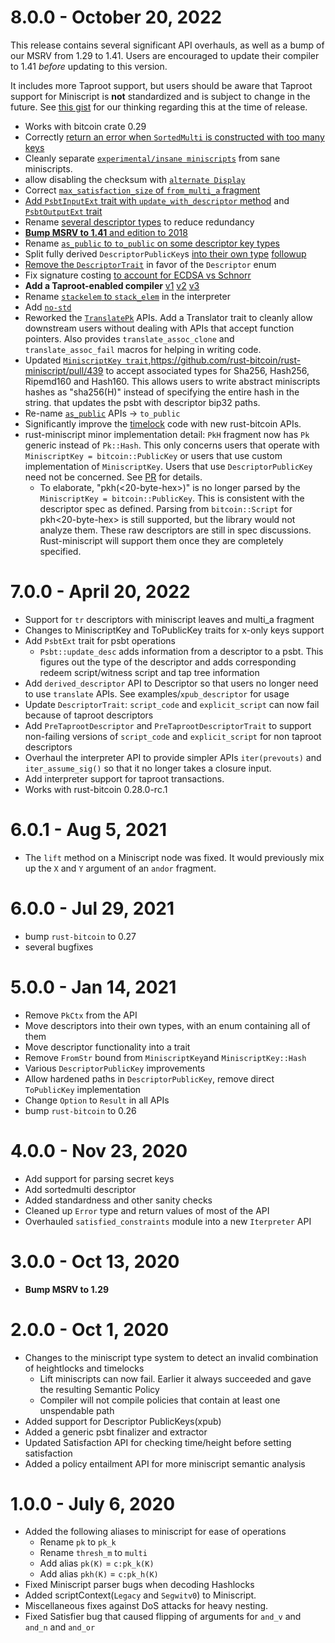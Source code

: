 # 8.0.0 - October 20, 2022

This release contains several significant API overhauls, as well as a bump
of our MSRV from 1.29 to 1.41. Users are encouraged to update their compiler
to 1.41 *before* updating to this version.

It includes more Taproot support, but users should be aware that Taproot
support for Miniscript is **not** standardized and is subject to change in
the future. See [this gist](https://gist.github.com/sipa/06c5c844df155d4e5044c2c8cac9c05e)
for our thinking regarding this at the time of release.

- Works with bitcoin crate 0.29
- Correctly [return an error when `SortedMulti` is constructed with too many keys](https://github.com/rust-bitcoin/rust-miniscript/pull/366/)
- Cleanly separate [`experimental/insane miniscripts`](https://github.com/rust-bitcoin/rust-miniscript/pull/461) from sane miniscripts.
- allow disabling the checksum with [`alternate Display`](https://github.com/rust-bitcoin/rust-miniscript/pull/478)
- Correct [`max_satisfaction_size` of `from_multi_a` fragment](https://github.com/rust-bitcoin/rust-miniscript/pull/346/)
- [Add `PsbtInputExt` trait with `update_with_descriptor` method](https://github.com/rust-bitcoin/rust-miniscript/pull/339/) and [`PsbtOutputExt` trait](https://github.com/rust-bitcoin/rust-miniscript/pull/465/)
- Rename [several descriptor types](https://github.com/rust-bitcoin/rust-miniscript/pull/376/) to reduce redundancy
- [**Bump MSRV to 1.41** and edition to 2018](https://github.com/rust-bitcoin/rust-miniscript/pull/365/)
- Rename [`as_public` to `to_public` on some descriptor key types](https://github.com/rust-bitcoin/rust-miniscript/pull/377/)
- Split fully derived `DescriptorPublicKey`s [into their own type](https://github.com/rust-bitcoin/rust-miniscript/pull/345/) [followup](https://github.com/rust-bitcoin/rust-miniscript/pull/448/)
- [Remove the `DescriptorTrait`](https://github.com/rust-bitcoin/rust-miniscript/pull/386/) in favor of the `Descriptor` enum
- Fix signature costing [to account for ECDSA vs Schnorr](https://github.com/rust-bitcoin/rust-miniscript/pull/340/)
- **Add a Taproot-enabled compiler** [v1](https://github.com/rust-bitcoin/rust-miniscript/pull/291/) [v2](https://github.com/rust-bitcoin/rust-miniscript/pull/342/) [v3](https://github.com/rust-bitcoin/rust-miniscript/pull/418/)
- Rename [`stackelem` to `stack_elem`](https://github.com/rust-bitcoin/rust-miniscript/pull/411/) in the interpreter
- Add [`no-std`](https://github.com/rust-bitcoin/rust-miniscript/pull/277)
- Reworked the [`TranslatePk`](https://github.com/rust-bitcoin/rust-miniscript/pull/426) APIs. Add a Translator trait to cleanly allow downstream users without dealing with APIs that accept function pointers. Also provides `translate_assoc_clone` and `translate_assoc_fail` macros for helping in writing code.
- Updated [`MiniscriptKey trait`](https://github.com/rust-bitcoin/rust-miniscript/pull/434),https://github.com/rust-bitcoin/rust-miniscript/pull/439 to accept associated types for Sha256, Hash256, Ripemd160 and
Hash160. This allows users to write abstract miniscripts hashes as "sha256(H)" instead of specifying the entire hash in the string.
that updates the psbt with descriptor bip32 paths.
- Re-name [`as_public`](https://github.com/rust-bitcoin/rust-miniscript/pull/377) APIs -> `to_public`
- Significantly improve the [timelock](https://github.com/rust-bitcoin/rust-miniscript/pull/414) code with new rust-bitcoin APIs.
- rust-miniscript minor implementation detail: `PkH` fragment now has `Pk` generic instead of `Pk::Hash`. This only concerns users
that operate with `MiniscriptKey = bitcoin::PublicKey` or users that use custom implementation of `MiniscriptKey`. Users that use
`DescriptorPublicKey` need not be concerned. See [PR](https://github.com/rust-bitcoin/rust-miniscript/pull/431) for details.
  - To elaborate, "pkh(<20-byte-hex>)" is no longer parsed by the `MiniscriptKey = bitcoin::PublicKey`.
This is consistent with the descriptor spec as defined. Parsing from `bitcoin::Script` for pkh<20-byte-hex> is still supported, but the library would not analyze them. These raw descriptors are still in spec discussions. Rust-miniscript will support them once they are completely specified.

# 7.0.0 - April 20, 2022

- Support for `tr` descriptors with miniscript leaves and multi_a fragment
- Changes to MiniscriptKey and ToPublicKey traits for x-only keys support
- Add `PsbtExt` trait for psbt operations
  - `Psbt::update_desc` adds information from a descriptor to a psbt. This figures
    out the type of the descriptor and adds corresponding redeem script/witness script
    and tap tree information
- Add `derived_descriptor` API to Descriptor so that users no longer need to use
`translate` APIs. See examples/`xpub_descriptor` for usage
- Update `DescriptorTrait`: `script_code` and `explicit_script` can now fail because
  of taproot descriptors
- Add `PreTaprootDescriptor` and `PreTaprootDescriptorTrait` to support non-failing versions
  of `script_code` and `explicit_script` for non taproot descriptors
- Overhaul the interpreter API to provide simpler APIs `iter(prevouts)` and `iter_assume_sig()`
  so that it no longer takes a closure input.
- Add interpreter support for taproot transactions.
- Works with rust-bitcoin 0.28.0-rc.1
# 6.0.1 - Aug 5, 2021

- The `lift` method on a Miniscript node was fixed. It would previously mix up
  the `X` and `Y` argument of an `andor` fragment.

# 6.0.0 - Jul 29, 2021

- bump `rust-bitcoin` to 0.27
- several bugfixes

# 5.0.0 - Jan 14, 2021

- Remove `PkCtx` from the API
- Move descriptors into their own types, with an enum containing all of them
- Move descriptor functionality into a trait
- Remove `FromStr` bound from `MiniscriptKey`and `MiniscriptKey::Hash`
- Various `DescriptorPublicKey` improvements
- Allow hardened paths in `DescriptorPublicKey`, remove direct `ToPublicKey` implementation
- Change `Option` to `Result` in all APIs
- bump `rust-bitcoin` to 0.26

# 4.0.0 - Nov 23, 2020

- Add support for parsing secret keys
- Add sortedmulti descriptor
- Added standardness and other sanity checks
- Cleaned up `Error` type and return values of most of the API
- Overhauled `satisfied_constraints` module into a new `Iterpreter` API

# 3.0.0 - Oct 13, 2020

- **Bump MSRV to 1.29**

# 2.0.0 - Oct 1, 2020

- Changes to the miniscript type system to detect an invalid
  combination of heightlocks and timelocks
     - Lift miniscripts can now fail. Earlier it always succeeded and gave
       the resulting Semantic Policy
     - Compiler will not compile policies that contain at least one
     unspendable path
- Added support for Descriptor PublicKeys(xpub)
- Added a generic psbt finalizer and extractor
- Updated Satisfaction API for checking time/height before setting satisfaction
- Added a policy entailment API for more miniscript semantic analysis

# 1.0.0 - July 6, 2020

- Added the following aliases to miniscript for ease of operations
	- Rename `pk` to `pk_k`
	- Rename `thresh_m` to `multi`
	- Add alias `pk(K)` = `c:pk_k(K)`
	- Add alias `pkh(K)` = `c:pk_h(K)`
- Fixed Miniscript parser bugs when decoding Hashlocks
- Added scriptContext(`Legacy` and `Segwitv0`) to Miniscript.
- Miscellaneous fixes against DoS attacks for heavy nesting.
- Fixed Satisfier bug that caused flipping of arguments for `and_v` and `and_n` and `and_or`

